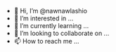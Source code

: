 - 👋 Hi, I’m @nawnawlashio
- 👀 I’m interested in ...
- 🌱 I’m currently learning ...
- 💞️ I’m looking to collaborate on ...
- 📫 How to reach me ...

<!---
nawnawlashio/nawnawlashio is a ✨ special ✨ repository because its `README.md` (this file) appears on your GitHub profile.
You can click the Preview link to take a look at your changes.
--->
